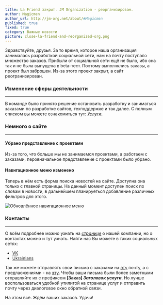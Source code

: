 ```yaml
---
title: La Friend закрыт. JM Organization - реорганизирован.
author: Magicmen
author_url: http://jm-org.net/about/#Magicmen
published: true
fixed: true
category: Важные новости
picture: close-la-friend-and-reorganized-org.png
---
```


Здравствуйте, друзья. За то время, которое наша организация занималась разработкой социальной сети, нам на почту поступало множество заказов. Прибыли от социальной сети ещё не было, ибо она так и не была выпущена в beta-тест. Поэтому выполнялись заказы, а проект был заброшен. Из-за этого проект закрыт, а сайт реогранизирован.

### Изменение сферы деятельности ###
***
В команде было принято решение остановить разработку и заниматься заказами по разработке сайтов, техподдержке и так далее. С полным списком вы можете ознакомиться тут: _[Услуги](http://jm-org.net/services/ "Услуги")_.

### Немного о сайте ###
***
#### Убрано представление с проектами ####
Из-за того, что больше мы не занимаемся проектами, а работаем с заказами, перовначальное представление с проектами было убрано.
#### Навигационное меню изменено ####
Теперь в нём есть форма поиска новостей на сайте. Доступна она только с главной страницы. На данный момент доступен поиск по словам в новости, в дальнейшем планируеться добавление различных фильтров для этого.

![Обновлённое навигационное меню](https://jm-organization.github.io/assets/img/background-picture/jm-nav_bar-new.png "Открыть изображение для просмотра")

### Контакты ###
***
О всём подробнее можно узнать на _[странице](https://jm-organization.github.io/about#contact "О нас")_ о нашей компании, но о контактах можно и тут узнать. Найти нас Вы  можете в таких социальных сетях:

* [VK](https://vk.com/jm_organization "JM Organization")
* [Ukrainians](https://www.ukrainians.co/c242 "JM Organization")

Так же можете отправлять свои письма с заказами на [эту](mailto:offers@jm-org.net "offers@jm-org.net") почту, а с предлаожениями - на [эту](mailto:admin@jm-org.net "admin@jm-org.net").
Чтобы ваши письма были более заметными отправляйте их с префиксом **[Заказ] _Заголовок услуги_**.
Но лучше воспользоваться удобной утилитой на странице услуг и отправить почту через диалоговое окно обратной связи.

На этом всё. Ждём ваших заказов. Удачи!